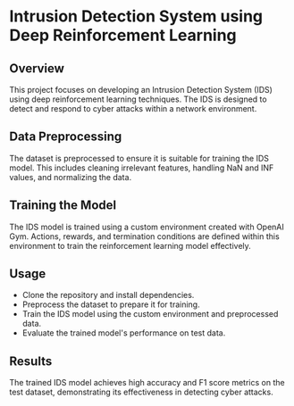 # Intrusion Detection System using Deep Reinforcement Learning

## Overview
This project focuses on developing an Intrusion Detection System (IDS) using deep reinforcement learning techniques. The IDS is designed to detect and respond to cyber attacks within a network environment.

## Data Preprocessing
The dataset is preprocessed to ensure it is suitable for training the IDS model. This includes cleaning irrelevant features, handling NaN and INF values, and normalizing the data.

## Training the Model
The IDS model is trained using a custom environment created with OpenAI Gym. Actions, rewards, and termination conditions are defined within this environment to train the reinforcement learning model effectively.

## Usage
- Clone the repository and install dependencies.
- Preprocess the dataset to prepare it for training.
- Train the IDS model using the custom environment and preprocessed data.
- Evaluate the trained model's performance on test data.

## Results
The trained IDS model achieves high accuracy and F1 score metrics on the test dataset, demonstrating its effectiveness in detecting cyber attacks.


